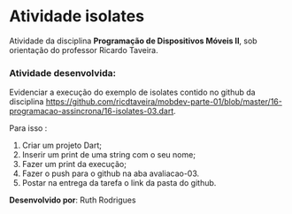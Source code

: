 # Atividade isolates

Atividade da disciplina **Programação de Dispositivos Móveis II**, sob orientação do professor Ricardo Taveira.

### Atividade desenvolvida:

Evidenciar a execução do exemplo de isolates contido no github da disciplina https://github.com/ricdtaveira/mobdev-parte-01/blob/master/16-programacao-assincrona/16-isolates-03.dart.

Para isso :
1) Criar um projeto Dart;
2) Inserir um print de uma string com o seu nome;
3) Fazer um print da execução;
4)  Fazer o push para o github na aba avaliacao-03. 
5)  Postar na entrega da tarefa o link da pasta do github.

**Desenvolvido por**: Ruth Rodrigues
